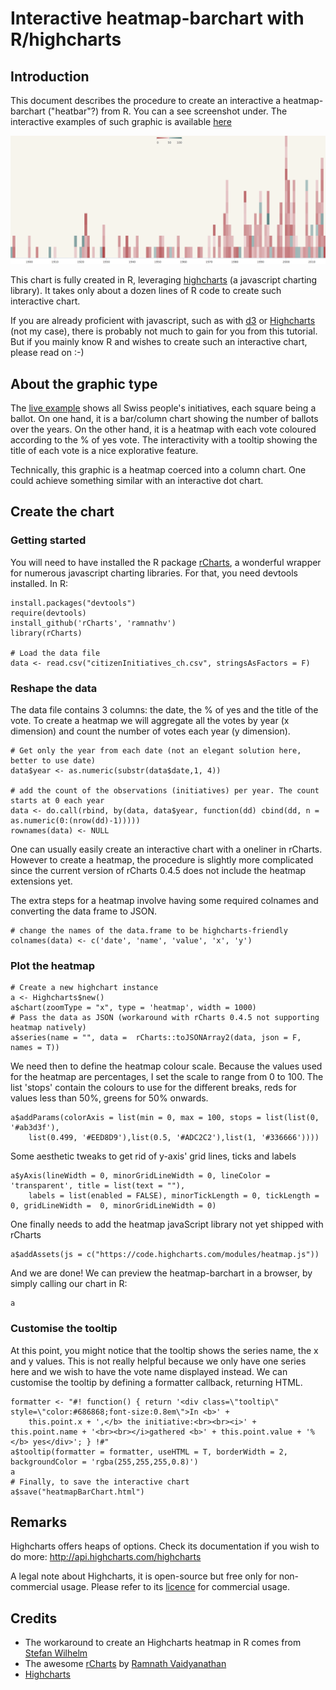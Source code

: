 # Interactive heatmap-barchart with R/highcharts


## Introduction

This document describes the procedure to create an interactive a heatmap-barchart ("heatbar"?) from R. You can a see screenshot under. The interactive examples of such graphic is available [here](http://www.swissinfo.ch/eng/explore-600-national-votes_how-direct-democracy-has-grown-over-the-decades/41481992)

![heatbar screenshot](heatbar_screenshot.png)

This chart is fully created in R, leveraging [highcharts](http://www.highcharts.com) (a javascript charting library). It takes only about a dozen lines of R code to create such interactive chart.

If you are already proficient with javascript, such as with [d3](http://d3js.org) or [Highcharts](http://www.highcharts.com) (not my case), there is probably not much to gain for you from this tutorial. But if you mainly know R and wishes to create such an interactive chart, please read on :-)

## About the graphic type
The [live example](http://www.swissinfo.ch/eng/explore-600-national-votes_how-direct-democracy-has-grown-over-the-decades/41481992) shows all Swiss people's initiatives, each square being a ballot. On one hand, it is a bar/column chart showing the number of ballots over the years. On the other hand, it is a heatmap with each vote coloured according to the % of yes vote. The interactivity with a tooltip showing the title of each vote is a nice explorative feature.

Technically, this graphic is a heatmap coerced into a column chart. One could achieve something similar with an interactive dot chart.

## Create the chart

### Getting started

You will need to have installed the R package [rCharts](http://rcharts.io), a wonderful wrapper for numerous javascript charting libraries. For that, you need devtools installed. In R:

```
install.packages("devtools")
require(devtools)
install_github('rCharts', 'ramnathv')
library(rCharts)

# Load the data file
data <- read.csv("citizenInitiatives_ch.csv", stringsAsFactors = F)
```

### Reshape the data

The data file contains 3 columns: the date, the % of yes and the title of the vote. To create a heatmap we will aggregate all the votes by year (x dimension) and count the number of votes each year (y dimension).


```
# Get only the year from each date (not an elegant solution here, better to use date)
data$year <- as.numeric(substr(data$date,1, 4))

# add the count of the observations (initiatives) per year. The count starts at 0 each year
data <- do.call(rbind, by(data, data$year, function(dd) cbind(dd, n = as.numeric(0:(nrow(dd)-1)))))
rownames(data) <- NULL
```

One can usually easily create an interactive chart with a oneliner in rCharts.
However to create a heatmap, the procedure is slightly more complicated since the current version of rCharts 0.4.5 does not include the heatmap extensions yet.

The extra steps for a heatmap involve having some required colnames and converting the data frame to JSON.

```
# change the names of the data.frame to be highcharts-friendly
colnames(data) <- c('date', 'name', 'value', 'x', 'y')
```


### Plot the heatmap

```
# Create a new highchart instance
a <- Highcharts$new()
a$chart(zoomType = "x", type = 'heatmap', width = 1000)
# Pass the data as JSON (workaround with rCharts 0.4.5 not supporting heatmap natively)
a$series(name = "", data =  rCharts::toJSONArray2(data, json = F, names = T))
```

We need then to define the heatmap colour scale. Because the values used for the heatmap are percentages, I set the scale to range from 0 to 100. The list 'stops' contain the colours to use for the different breaks, reds for values less than 50%, greens for 50% onwards.
```
a$addParams(colorAxis = list(min = 0, max = 100, stops = list(list(0, '#ab3d3f'),
	list(0.499, '#EED8D9'),list(0.5, '#ADC2C2'),list(1, '#336666'))))
```

Some aesthetic tweaks to get rid of y-axis' grid lines, ticks and labels
```
a$yAxis(lineWidth = 0, minorGridLineWidth = 0, lineColor = 'transparent', title = list(text = ""),
	labels = list(enabled = FALSE), minorTickLength = 0, tickLength =  0, gridLineWidth =  0, minorGridLineWidth = 0)
```

One finally needs to add the heatmap javaScript library not yet shipped with rCharts
```
a$addAssets(js = c("https://code.highcharts.com/modules/heatmap.js"))
```

And we are done! We can preview the heatmap-barchart in a browser, by simply calling our chart in R:
```
a
```

### Customise the tooltip
At this point, you might notice that the tooltip shows the series name, the x and y values. This is not really helpful because we only have one series here and we wish to have the vote name displayed instead. We can customise the tooltip by defining a formatter callback, returning HTML.

```
formatter <- "#! function() { return '<div class=\"tooltip\" style=\"color:#686868;font-size:0.8em\">In <b>' +
	this.point.x + ',</b> the initiative:<br><br><i>' + this.point.name + '<br><br></i>gathered <b>' + this.point.value + '%</b> yes</div>'; } !#"
a$tooltip(formatter = formatter, useHTML = T, borderWidth = 2, backgroundColor = 'rgba(255,255,255,0.8)')
a
# Finally, to save the interactive chart
a$save("heatmapBarChart.html")
```

## Remarks
Highcharts offers heaps of options. Check its documentation if you wish to do more: http://api.highcharts.com/highcharts

A legal note about Highcharts, it is open-source but free only for non-commercial usage. Please refer to its [licence](http://www.highcharts.com/products/highcharts/#non-commercia) for commercial usage.


## Credits
* The workaround to create an Highcharts heatmap in R comes from [Stefan Wilhelm](http://stefan-wilhelm.net/interactive-highcharts-heat-maps-in-r-with-rcharts/)
* The awesome [rCharts](http://rcharts.io) by [Ramnath Vaidyanathan](https://github.com/ramnathv)
* [Highcharts](http://www.highcharts.com)










